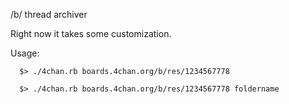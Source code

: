 
/b/ thread archiver


  Right now it takes some customization.


  Usage:

      $> ./4chan.rb boards.4chan.org/b/res/1234567778

      $> ./4chan.rb boards.4chan.org/b/res/1234567778 foldername



